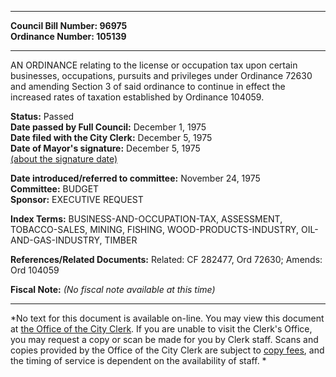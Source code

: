 * * * * *  
  
**Council Bill Number: [](#h0)[](#h2)96975**   
**Ordinance Number: 105139**  
  
* * * * *  
  
AN ORDINANCE relating to the license or occupation tax upon certain businesses, occupations, pursuits and privileges under Ordinance 72630 and amending Section 3 of said ordinance to continue in effect the increased rates of taxation established by Ordinance 104059.  
  
**Status:** Passed   
**Date passed by Full Council:** December 1, 1975   
**Date filed with the City Clerk:** December 5, 1975   
**Date of Mayor's signature:** December 5, 1975   
[(about the signature date)](/~public/approvaldate.htm)   
  
  
**Date introduced/referred to committee:** November 24, 1975   
**Committee:** BUDGET   
**Sponsor:** EXECUTIVE REQUEST   
  
**Index Terms:** BUSINESS-AND-OCCUPATION-TAX, ASSESSMENT, TOBACCO-SALES, MINING, FISHING, WOOD-PRODUCTS-INDUSTRY, OIL-AND-GAS-INDUSTRY, TIMBER  
  
**References/Related Documents:** Related: CF 282477, Ord 72630; Amends: Ord 104059  
  
**Fiscal Note:** *(No fiscal note available at this time)*  
  
* * * * *  
  
*No text for this document is available on-line. You may view this document at [the Office of the City Clerk](http://www.seattle.gov/leg/clerk/contactUs.htm). If you are unable to visit the Clerk's Office, you may request a copy or scan be made for you by Clerk staff. Scans and copies provided by the Office of the City Clerk are subject to [copy fees](http://clerk.seattle.gov/~public/clerkfees.htm), and the timing of service is dependent on the availability of staff. *  
  
  
